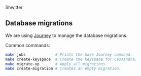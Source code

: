 Shwitter

## Database migrations

We are using [Journey](https://github.com/db-journey/journey) to manage the database migrations.

Common commands:

```bash
make jobs             # Prints the base Journey command.
make create-keyspace  # Create the keyspace for Cassandra.
make migrate-up       # Apply all migrations.
make create-migration # Creates an empty migration.
```
